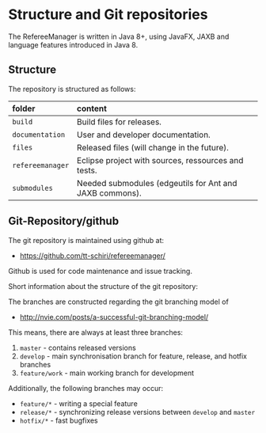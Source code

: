 # Structure and Git repositories

The RefereeManager is written in Java 8+, using JavaFX, JAXB and language features introduced in Java 8.

## Structure

The repository is structured as follows:

| folder | content |
|:--|:--|
| `build` | Build files for releases. |
| `documentation` | User and developer documentation. |
| `files` | Released files (will change in the future). |
| `refereemanager` | Eclipse project with sources, ressources and tests. |
| `submodules` | Needed submodules (edgeutils for Ant and JAXB commons). |


## Git-Repository/github

The git repository is maintained using github at:

- <https://github.com/tt-schiri/refereemanager/>

Github is used for code maintenance and issue tracking.

Short information about the structure of the git repository:

The branches are constructed regarding the git branching model of

- <http://nvie.com/posts/a-successful-git-branching-model/>

This means, there are always at least three branches:

1. `master` - contains released versions
2. `develop` - main synchronisation branch for feature, release, and hotfix branches
3. `feature/work` - main working branch for development

Additionally, the following branches may occur:

- `feature/*` - writing a special feature
- `release/*` - synchronizing release versions between `develop` and `master`
- `hotfix/*` - fast bugfixes
